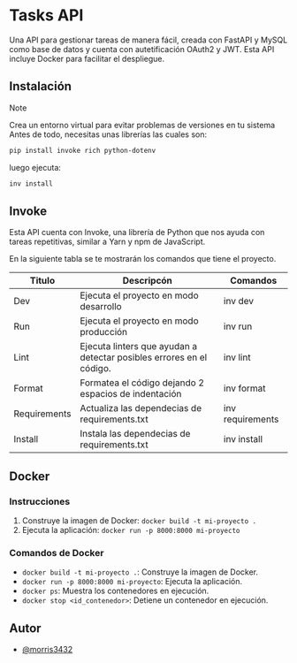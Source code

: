 # Tasks API

Una API para gestionar tareas de manera fácil, creada con FastAPI y MySQL como base de datos y cuenta con autetificación OAuth2 y JWT. Esta API incluye Docker para facilitar el despliegue.

## Instalación

> [!NOTE]
> Crea un entorno virtual para evitar problemas de versiones en tu sistema
Antes de todo, necesitas unas librerías las cuales son:
```bash
pip install invoke rich python-dotenv
```

luego ejecuta:
```bash
inv install
```

## Invoke
Esta API cuenta con Invoke, una librería de Python que nos ayuda con tareas repetitivas, similar a Yarn y npm de JavaScript.

En la siguiente tabla se te mostrarán los comandos que tiene el proyecto.

| Titulo | Descripcón | Comandos |
|----------|----------|----------|
| Dev    | Ejecuta el proyecto en modo desarrollo   | inv dev  |
| Run  | Ejecuta el proyecto en modo producción  | inv run |
| Lint   |  Ejecuta linters que ayudan a detectar posibles errores en el código. | inv lint |
| Format | Formatea el código dejando 2 espacios de indentación | inv format |
| Requirements | Actualiza las dependecias de requirements.txt | inv requirements |
| Install | Instala las dependecias de requirements.txt | inv install |

## Docker
### Instrucciones

1. Construye la imagen de Docker: `docker build -t mi-proyecto .`
2. Ejecuta la aplicación: `docker run -p 8000:8000 mi-proyecto`

### Comandos de Docker

* `docker build -t mi-proyecto .`: Construye la imagen de Docker.
* `docker run -p 8000:8000 mi-proyecto`: Ejecuta la aplicación.
* `docker ps`: Muestra los contenedores en ejecución.
* `docker stop <id_contenedor>`: Detiene un contenedor en ejecución.


## Autor

- [@morris3432](https://github.com/morris3432)
